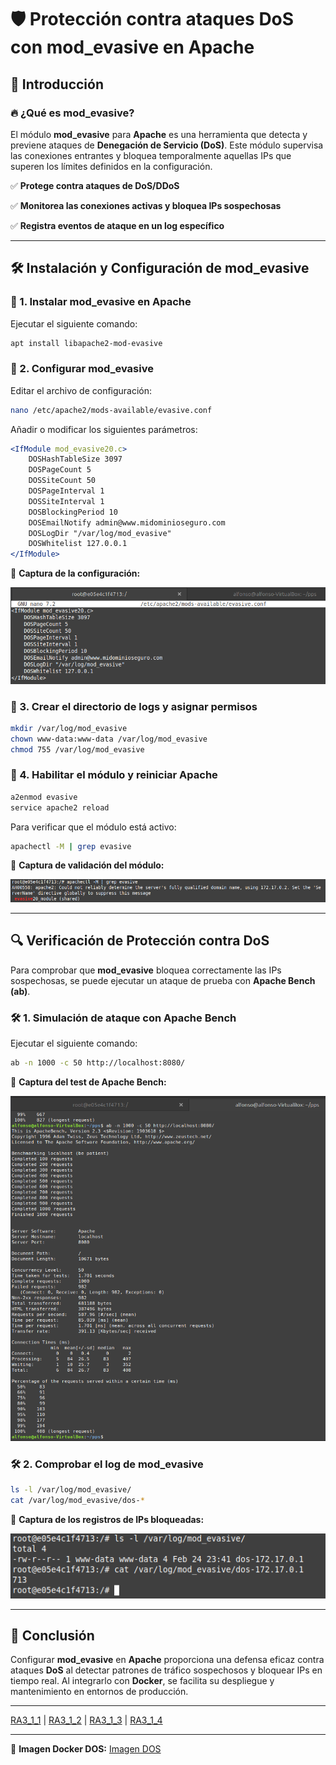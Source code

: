 # 🛡️ Protección contra ataques DoS con mod_evasive en Apache

## 📌 Introducción

### 🔥 ¿Qué es mod_evasive?
El módulo **mod_evasive** para **Apache** es una herramienta que detecta y previene ataques de **Denegación de Servicio (DoS)**. Este módulo supervisa las conexiones entrantes y bloquea temporalmente aquellas IPs que superen los límites definidos en la configuración.

✅ **Protege contra ataques de DoS/DDoS**

✅ **Monitorea las conexiones activas y bloquea IPs sospechosas**

✅ **Registra eventos de ataque en un log específico**

---

## 🛠️ Instalación y Configuración de mod_evasive

### 🔹 1. Instalar mod_evasive en Apache
Ejecutar el siguiente comando:
```bash
apt install libapache2-mod-evasive
```

### 🔹 2. Configurar mod_evasive
Editar el archivo de configuración:
```bash
nano /etc/apache2/mods-available/evasive.conf
```
Añadir o modificar los siguientes parámetros:
```apache
<IfModule mod_evasive20.c>
    DOSHashTableSize 3097
    DOSPageCount 5
    DOSSiteCount 50
    DOSPageInterval 1
    DOSSiteInterval 1
    DOSBlockingPeriod 10
    DOSEmailNotify admin@www.midominioseguro.com
    DOSLogDir "/var/log/mod_evasive"
    DOSWhitelist 127.0.0.1
</IfModule>
```
📸 **Captura de la configuración:**

![confevasive](https://github.com/PPS10711021/RA3/blob/main/RA3/RA3_1/assets/4_DOS/confevasive.png)

### 🔹 3. Crear el directorio de logs y asignar permisos
```bash
mkdir /var/log/mod_evasive
chown www-data:www-data /var/log/mod_evasive
chmod 755 /var/log/mod_evasive
```

### 🔹 4. Habilitar el módulo y reiniciar Apache
```bash
a2enmod evasive
service apache2 reload
```

Para verificar que el módulo está activo:
```bash
apachectl -M | grep evasive
```
📸 **Captura de validación del módulo:**

![grepevasive](https://github.com/PPS10711021/RA3/blob/main/RA3/RA3_1/assets/4_DOS/grepevasive.png)

---

## 🔍 Verificación de Protección contra DoS

Para comprobar que **mod_evasive** bloquea correctamente las IPs sospechosas, se puede ejecutar un ataque de prueba con **Apache Bench (ab)**.

### 🛠️ **1. Simulación de ataque con Apache Bench**
Ejecutar el siguiente comando:
```bash
ab -n 1000 -c 50 http://localhost:8080/
```
📸 **Captura del test de Apache Bench:**

![prueba](https://github.com/PPS10711021/RA3/blob/main/RA3/RA3_1/assets/4_DOS/prueba.png)

### 🛠️ **2. Comprobar el log de mod_evasive**
```bash
ls -l /var/log/mod_evasive/
cat /var/log/mod_evasive/dos-*
```
📸 **Captura de los registros de IPs bloqueadas:**

![logevasive](https://github.com/PPS10711021/RA3/blob/main/RA3/RA3_1/assets/4_DOS/logevasive.png)

---

## 🎯 Conclusión

Configurar **mod_evasive** en **Apache** proporciona una defensa eficaz contra ataques **DoS** al detectar patrones de tráfico sospechosos y bloquear IPs en tiempo real. Al integrarlo con **Docker**, se facilita su despliegue y mantenimiento en entornos de producción.

---

[RA3_1_1](https://github.com/PPS10711021/RA3/edit/main/RA3/RA3_1/RA3_1_1) | 
[RA3_1_2](https://github.com/PPS10711021/RA3/edit/main/RA3/RA3_1/RA3_1_2) | 
[RA3_1_3](https://github.com/PPS10711021/RA3/edit/main/RA3/RA3_1/RA3_1_3) | 
[RA3_1_4](https://github.com/PPS10711021/RA3/edit/main/RA3/RA3_1/RA3_1_4)

---
💾 **Imagen Docker DOS:**
[Imagen DOS](https://hub.docker.com/layers/pps10711021/pps_docker/DOS/images/sha256-0a1b2bde9a7d36c487de6bc1716bb9e788c6b78689aa19e836fe69d90938bc27)
